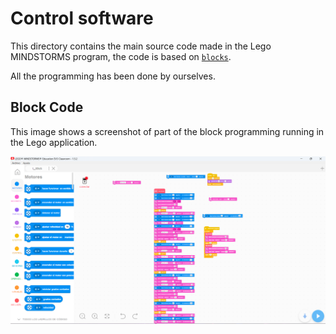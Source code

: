 Control software
====

This directory contains the main source code made in the Lego MINDSTORMS program, the code is based on [`blocks`](https://github.com/csvprobotica/WRO2024/blob/main/SDLG/src/2_SDLG.lmsp).

All the programming has been done by ourselves.

## Block Code

This image shows a screenshot of part of the block programming running in the Lego application.

![Regular](https://github.com/csvprobotica/WRO2024/blob/main/SDLG/src/1_SDLG_Code_Blocks.png)
